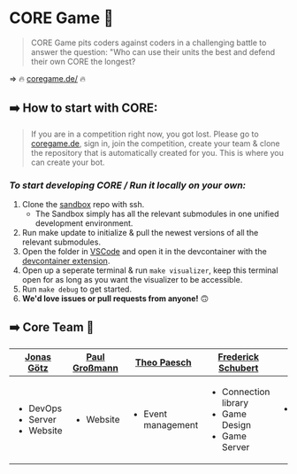 # CORE Game 🚀

> CORE Game pits coders against coders in a challenging battle to answer the question: "Who can use their units the best and defend their own CORE the longest?

=> 🔥 [coregame.de/](https://coregame.de/) 🔥

## ➡️ How to start with CORE:

> If you are in a competition right now, you got lost. Please go to [coregame.de](https://coregame.de/), sign in, join the competition, create your team & clone the repository that is automatically created for you. This is where you can create your bot.

### _To start developing CORE / Run it locally on your own:_

1. Clone the [sandbox](https://github.com/42core-team/sandbox) repo with ssh.
   - The Sandbox simply has all the relevant submodules in one unified development environment.
2. Run make update to initialize & pull the newest versions of all the relevant submodules.
3. Open the folder in [VSCode](https://code.visualstudio.com/) and open it in the devcontainer with the [devcontainer extension](https://marketplace.visualstudio.com/items?itemName=ms-vscode-remote.remote-containers).
4. Open up a seperate terminal & run `make visualizer`, keep this terminal open for as long as you want the visualizer to be accessible.
5. Run `make debug` to get started.
6. __We'd love issues or pull requests from anyone!__ 🙃

## ➡️ Core Team 🫶

| [Jonas Götz](https://github.com/orgs/42core-team/people/JonasGoetz01)| [Paul Großmann](https://github.com/orgs/42core-team/people/PaulicStudios) | [Theo Paesch](https://github.com/orgs/42core-team/people/TheoPaesch)  | [Frederick Schubert](https://github.com/orgs/42core-team/people/FreddyMSchubert)| [Jonas Kauker](https://github.com/orgs/42core-team/people/Reptudn)  | [Emil Ebert](https://github.com/orgs/42core-team/people/Peu77)  |
| ------------- | ------------- |------------- | ---------------  | ------------- | ------------- |
|<ul><li>DevOps</li><li>Server</li><li>Website</li></ul>| <ul><li>Website</li></ul> | <ul><li>Event management</li></ul> | <ul><li>Connection library</li><li>Game Design</li><li>Game Server</li></ul> | <ul><li>Social Media Manager</li></ul> | <ul><li>Website</li></ul> |
